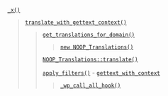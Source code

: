 <p><a href="https://developer.wordpress.org/reference/functions/_x/"><code>_x()</code></a></p>

<blockquote>
 
 [`translate_with_gettext_context()`](https://developer.wordpress.org/reference/functions/translate_with_gettext_context/)
 
> [`get_translations_for_domain()`](https://developer.wordpress.org/reference/functions/get_translations_for_domain/)
> 
>> [`new NOOP_Translations()`](https://developer.wordpress.org/reference/classes/noop_translations/)
> 
> [`NOOP_Translations::translate()`](https://developer.wordpress.org/reference/classes/noop_translations/translate/)
> 
> [`apply_filters()`](https://developer.wordpress.org/reference/functions/apply_filters/) - [`gettext_with_context`](https://developer.wordpress.org/reference/hooks/gettext_with_context/)
> 
>> [`_wp_call_all_hook()`](https://developer.wordpress.org/reference/functions/_wp_call_all_hook/)
 
</blockquote>
